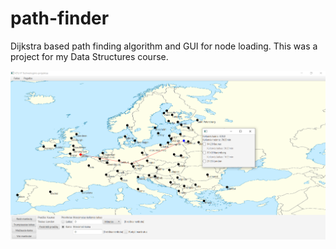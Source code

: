 # path-finder
Dijkstra based path finding algorithm and GUI for node loading.
This was a project for my Data Structures course.

![Map example](https://raw.githubusercontent.com/Dezash/path-finder/master/preview/preview1.png)
